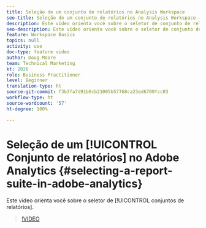 ```yaml
---
title: Seleção de um conjunto de relatórios no Analysis Workspace
seo-title: Seleção de um conjunto de relatórios no Analysis Workspace — Adobe Analytics
description: Este vídeo orienta você sobre o seletor de conjunto de relatórios.
seo-description: Este vídeo orienta você sobre o seletor de conjunto de relatórios. - Adobe Analytics
feature: Workspace Basics
topics: null
activity: use
doc-type: feature video
author: Doug Moore
team: Technical Marketing
kt: 2026
role: Business Practitioner
level: Beginner
translation-type: ht
source-git-commit: f3b3fa7d91b0cb21005b57768ca23ed6700fcc03
workflow-type: ht
source-wordcount: '57'
ht-degree: 100%

---
```



# Seleção de um [!UICONTROL Conjunto de relatórios] no Adobe Analytics {#selecting-a-report-suite-in-adobe-analytics}

Este vídeo orienta você sobre o seletor de [!UICONTROL conjuntos de relatórios].

>[!VIDEO](https://video.tv.adobe.com/v/23967/?quality=12)
